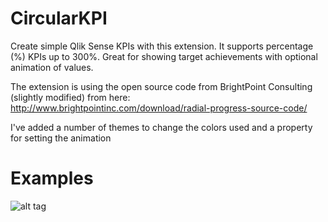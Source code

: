 # CircularKPI
Create simple Qlik Sense KPIs with this extension. It supports percentage (%) KPIs up to 300%. Great for showing target achievements with optional animation of values.

The extension is using the open source code from BrightPoint Consulting (slightly modified) from here:
http://www.brightpointinc.com/download/radial-progress-source-code/

I've added a number of themes to change the colors used and a property for setting the animation

# Examples
![alt tag](https://raw.githubusercontent.com/johsund/CircularKPI/master/CircularKPI2.png)
